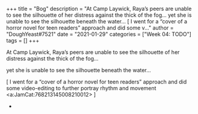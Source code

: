 +++
title = "Bog"
description = "At Camp Laywick, Raya’s peers are unable to see the silhouette of her distress against the thick of the fog...  yet she is unable to see the silhouette beneath the water...  [ I went for a “cover of a horror novel for teen readers” approach and did some v..."
author = "DoughYeast#7521"
date = "2021-01-29"
categories = ["Week 04: TODO"]
tags = []
+++

At Camp Laywick, Raya’s peers are unable to see the silhouette of her distress against the thick of the fog...

yet she is unable to see the silhouette beneath the water...

[ I went for a “cover of a horror novel for teen readers” approach and did some video-editing to further portray rhythm and movement <a:JamCat:768213145008210012> ]

+
